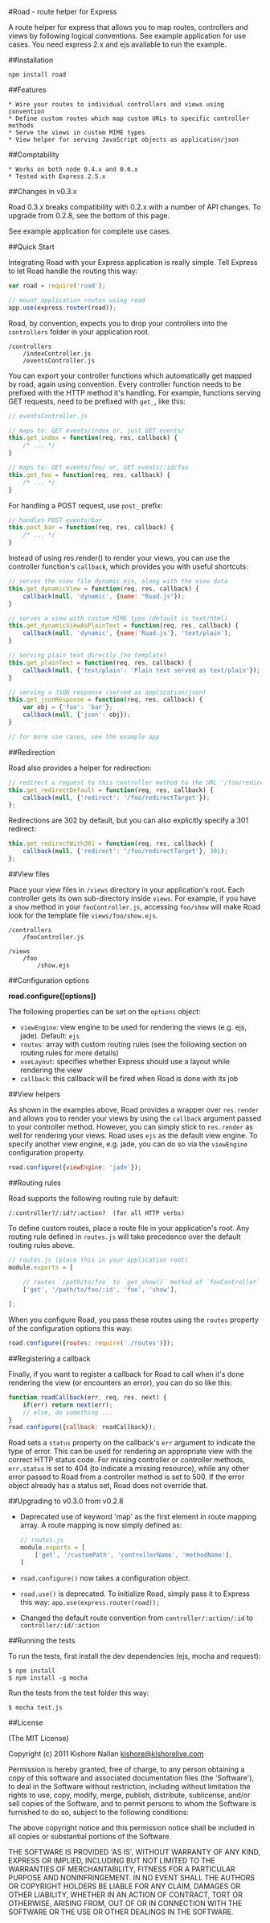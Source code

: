 #Road - route helper for Express

A route helper for express that allows you to map routes, controllers and views by following logical conventions. See example application for use cases. You need express 2.x and ejs available to run the example.

##Installation

	npm install road

##Features

	* Wire your routes to individual controllers and views using convention
	* Define custom routes which map custom URLs to specific controller methods	
	* Serve the views in custom MIME types
	* View helper for serving JavaScript objects as application/json
	
##Comptability

	* Works on both node 0.4.x and 0.6.x
	* Tested with Express 2.5.x

##Changes in v0.3.x

Road 0.3.x breaks compatibility with 0.2.x with a number of API changes. To upgrade from 0.2.8, see the bottom of this page.
	
See example application for complete use cases.

##Quick Start

Integrating Road with your Express application is really simple. Tell Express to let Road handle the routing this way:

``` javascript
var road = require('road');

// mount application routes using road
app.use(express.router(road));
```

Road, by convention, expects you to drop your controllers into the `controllers` folder in your application root. 

	/controllers
		/indexController.js
		/eventsController.js

You can export your controller functions which automatically get mapped by road, again using convention. Every controller function needs to be prefixed with the HTTP method it's handling. For example, functions serving GET requests, need to be prefixed with `get_`, like this:

``` javascript
// eventsController.js

// maps to: GET events/index or, just GET events/
this.get_index = function(req, res, callback) {
	/* ... */
}

// maps to: GET events/foo/ or, GET events/:id/foo
this.get_foo = function(req, res, callback) {
	/* ... */
}
```

For handling a POST request, use `post_` prefix:

``` javascript
// handles POST events/bar
this.post_bar = function(req, res, callback) {
	/* ... */
}
```	

Instead of using res.render() to render your views, you can use the controller function's `callback`, which provides you with useful shortcuts:

``` javascript
// serves the view file dynamic.ejs, along with the view data
this.get_dynamicView = function(req, res, callback) {
    callback(null, 'dynamic', {name: "Road.js"});
}

// serves a view with custom MIME type (default is text/html)
this.get_dynamicViewAsPlainText = function(req, res, callback) {
    callback(null, 'dynamic', {name:'Road.js'}, 'text/plain');
}

// serving plain text directly (no template)
this.get_plainText = function(req, res, callback) {
    callback(null, {'text/plain': 'Plain text served as text/plain'});
}

// serving a JSON response (served as application/json)
this.get_jsonResponse = function(req, res, callback) {
    var obj = {'foo': 'bar'};
    callback(null, {'json': obj});
}

// for more use cases, see the example app
```

##Redirection

Road also provides a helper for redirection:

``` javascript
// redirect a request to this controller method to the URL '/foo/redirectTarget'
this.get_redirectDefault = function(req, res, callback) {
	callback(null, {'redirect': '/foo/redirectTarget'});
};
```

Redirections are 302 by default, but you can also explicitly specify a 301 redirect:

``` javascript
this.get_redirectWith301 = function(req, res, callback) {
	callback(null, {'redirect': '/foo/redirectTarget'}, 301);
};
```

##View files

Place your view files in `/views` directory in your application's root. Each controller gets its own sub-directory inside `views`. For example, if you have a `show` method in your `fooController.js`, accessing `foo/show` will make Road look for the template file `views/foo/show.ejs`.

	/controllers
		/fooController.js

	/views
		/foo
			/show.ejs

##Configuration options

**road.configure([options])**

The following properties can be set on the `options` object:

* `viewEngine`: view engine to be used for rendering the views (e.g. ejs, jade). Default: `ejs`
* `routes`: array with custom routing rules (see the following section on routing rules for more details)
* `useLayout`: specifies whether Express should use a layout while rendering the view
* `callback`: this callback will be fired when Road is done with its job

##View helpers

As shown in the examples above, Road provides a wrapper over `res.render` and allows you to render your views by using the `callback` argument passed to your controller method. However, you can simply stick to `res.render` as well for rendering your views. Road uses `ejs` as the default view engine. To specify another view engine, e.g. jade, you can do so via the `viewEngine` configuration property.

``` javascript
road.configure({viewEngine: 'jade'});
```

##Routing rules

Road supports the following routing rule by default:

	/:controller?/:id?/:action?  (for all HTTP verbs)

To define custom routes, place a route file in your application's root. Any routing rule defined in `routes.js` will take precedence over the default routing rules above.

``` javascript
// routes.js (place this in your application root)
module.exports = [
	
	// routes `/path/to/foo` to `get_show()` method of `fooController`
	['get', '/path/to/foo/:id', 'foo', 'show'],

];
```

When you configure Road, you pass these routes using the `routes` property of the configuration options this way:

``` javascript
road.configure({routes: require('./routes')});
```

##Registering a callback

Finally, if you want to register a callback for Road to call when it's done rendering the view (or encounters an error), you can do so like this:

``` javascript
function roadCallback(err, req, res, next) {
	if(err) return next(err);
	// else, do something ...
}
road.configure({callback: roadCallback});
```

Road sets a `status` property on the callback's `err` argument to indicate the type of error. This can be used for rendering an appropriate view with the correct HTTP status code. For missing controller or controller methods, `err.status` is set to 404 (to indicate a missing resource), while any other error passed to Road from a controller method is set to 500. If the error object already has a status set, Road does not override that.

##Upgrading to v0.3.0 from v0.2.8

* Deprecated use of keyword 'map' as the first element in route mapping array. A route mapping is now simply defined as:
    
    ``` javascript
    // routes.js
    module.exports = [
        ['get', '/customPath', 'controllerName', 'methodName'],
    ]
    ```

* `road.configure()` now takes a configuration object.
* `road.use()` is deprecated. To initialize Road, simply pass it to Express this way: `app.use(express.router(road));` 
* Changed the default route convention from `controller/:action/:id` to `controller/:id/:action`

##Running the tests

To run the tests, first install the dev dependencies (ejs, mocha and request):

	$ npm install
	$ npm install -g mocha

Run the tests from the test folder this way:

	$ mocha test.js

##License

(The MIT License)

Copyright (c) 2011 Kishore Nallan  <kishore@kishorelive.com>

Permission is hereby granted, free of charge, to any person obtaining
a copy of this software and associated documentation files (the
'Software'), to deal in the Software without restriction, including
without limitation the rights to use, copy, modify, merge, publish,
distribute, sublicense, and/or sell copies of the Software, and to
permit persons to whom the Software is furnished to do so, subject to
the following conditions:

The above copyright notice and this permission notice shall be
included in all copies or substantial portions of the Software.

THE SOFTWARE IS PROVIDED 'AS IS', WITHOUT WARRANTY OF ANY KIND,
EXPRESS OR IMPLIED, INCLUDING BUT NOT LIMITED TO THE WARRANTIES OF
MERCHANTABILITY, FITNESS FOR A PARTICULAR PURPOSE AND NONINFRINGEMENT.
IN NO EVENT SHALL THE AUTHORS OR COPYRIGHT HOLDERS BE LIABLE FOR ANY
CLAIM, DAMAGES OR OTHER LIABILITY, WHETHER IN AN ACTION OF CONTRACT,
TORT OR OTHERWISE, ARISING FROM, OUT OF OR IN CONNECTION WITH THE
SOFTWARE OR THE USE OR OTHER DEALINGS IN THE SOFTWARE.
